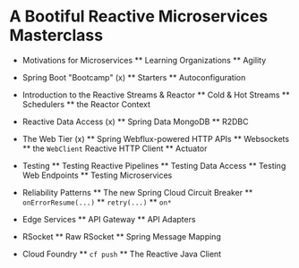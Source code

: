 # A Bootiful Reactive Microservices Masterclass 

* Motivations for Microservices 
** Learning Organizations 
** Agility 

* Spring Boot "Bootcamp" (x)
** Starters
** Autoconfiguration

* Introduction to the Reactive Streams & Reactor 
** Cold & Hot Streams 
** Schedulers
** the Reactor Context


* Reactive Data Access (x)
** Spring Data MongoDB 
** R2DBC 

* The Web Tier (x)
** Spring Webflux-powered HTTP APIs 
** Websockets
** the `WebClient` Reactive HTTP Client 
** Actuator 

* Testing 
** Testing Reactive Pipelines 
** Testing Data Access 
** Testing Web Endpoints 
** Testing Microservices 

* Reliability Patterns 
** The new Spring Cloud Circuit Breaker 
** `onErrorResume(...)` 
** `retry(...)` 
** `on*`

* Edge Services 
** API Gateway
** API Adapters

* RSocket
** Raw RSocket
** Spring Message Mapping 

* Cloud Foundry 
** `cf push`
** The Reactive Java Client 

